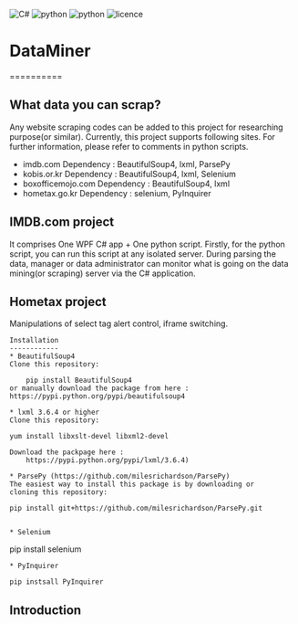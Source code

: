 ![C#](https://img.shields.io/badge/C%23-.net4.5-blue.svg)
![python](https://img.shields.io/badge/python-2.x-blue.svg)
![python](https://img.shields.io/badge/python-3.x-blue.svg)
![licence](https://img.shields.io/badge/License-Apache2.0-green.svg)

# DataMiner
==========

What data you can scrap?
------------
Any website scraping codes can be added to this project for researching purpose(or similar). 
Currently, this project supports following sites. For further information, please refer to comments in python scripts.
* imdb.com
Dependency : BeautifulSoup4, lxml, ParsePy
* kobis.or.kr
Dependency : BeautifulSoup4, lxml, Selenium
* boxofficemojo.com
Dependency : BeautifulSoup4, lxml
* hometax.go.kr
Dependency : selenium, PyInquirer

IMDB.com project
------------
It comprises One WPF C# app + One python script.
Firstly, for the python script, you can run this script at any isolated server.
During parsing the data, manager or data administrator can monitor what is going on the data mining(or scraping) server via the C# application.

Hometax project
------------
Manipulations of select tag alert control, iframe switching.
   
```
Installation
------------
* BeautifulSoup4
Clone this repository:

    pip install BeautifulSoup4
or manually download the package from here : 
https://pypi.python.org/pypi/beautifulsoup4

* lxml 3.6.4 or higher
Clone this repository:
```
    yum install libxslt-devel libxml2-devel
```
Download the packpage here : 
    https://pypi.python.org/pypi/lxml/3.6.4)

* ParsePy (https://github.com/milesrichardson/ParsePy)
The easiest way to install this package is by downloading or
cloning this repository:
```
    pip install git+https://github.com/milesrichardson/ParsePy.git
```

* Selenium
```
   pip install selenium
```
* PyInquirer
```
    pip instsall PyInquirer
    
Introduction
------------

